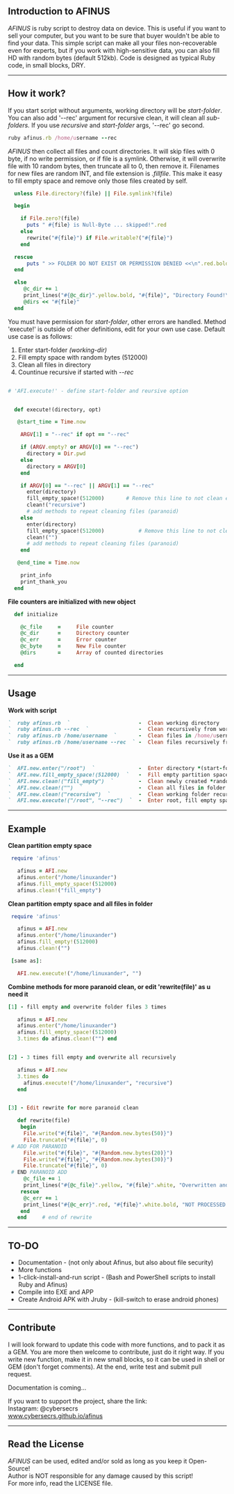 ## Introduction to AFINUS

*AFINUS* is ruby script to destroy data on device. This is useful if you want
to sell your computer, but you want to be sure that buyer wouldn't be able to find your data.
This simple script can make all your files non-recoverable even for experts, but if you
work with high-sensitive data, you can also fill HD with random bytes (default 512kb).
Code is designed as typical Ruby code, in small blocks, DRY.

---

## How it work?

If you start script without arguments, working directory will be *start-folder*.
You can also add '--rec' argument for recursive clean, it will clean all *sub-folders.*
If you use *recursive* and *start-folder* args, '--rec' go second.

```ruby
ruby afinus.rb /home/username --rec
```

*AFINUS* then collect all files and count directories. It will skip files
with 0 byte, if no write permission, or if file is a symlink. Otherwise, it will
overwrite file with 10 random bytes, then truncate all to 0, then remove it.
Filenames for new files are random INT, and file extension is *.fillfile*.
This make it easy to fill empty space and remove only those files created by self.

```ruby
  unless File.directory?(file) || File.symlink?(file)

  begin

    if File.zero?(file)
      puts " #{file} is Null-Byte ... skipped!".red
    else
      rewrite("#{file}") if File.writable?("#{file}")
    end

  rescue
      puts " >> FOLDER DO NOT EXIST OR PERMISSION DENIED <<\n".red.bold
  end

  else
     @c_dir += 1
     print_lines("#{@c_dir}".yellow.bold, "#{file}", "Directory Found!\n".white)
     @dirs << "#{file}"
  end

```

You must have permission for *start-folder*, other errors are handled.
Method 'execute!' is outside of other definitions, edit for your own use case.
Default use case is as follows:

 1. Enter start-folder *(working-dir)*
 2. Fill empty space with random bytes (512000)
 3. Clean all files in directory
 4. Countinue recursive if started with *--rec*

```ruby

# 'AFI.execute!' - define start-folder and reursive option 


  def execute!(directory, opt)

   @start_time = Time.now

    ARGV[1] = "--rec" if opt == "--rec"

    if (ARGV.empty? or ARGV[0] == "--rec")
      directory = Dir.pwd
    else
      directory = ARGV[0]
    end

    if ARGV[0] == "--rec" || ARGV[1] == "--rec"
      enter(directory)
      fill_empty_space!(512000)       # Remove this line to not clean empty space before recursive clean
      clean!("recursive")
      # add methods to repeat cleaning files (paranoid)
    else
      enter(directory)
      fill_empty_space!(512000)           # Remove this line to not clean empty space before clean
      clean!("")
      # add methods to repeat cleaning files (paranoid)
    end

   @end_time = Time.now

    print_info
    print_thank_you
  end

```

**File counters are initialized with new object**

```ruby
  def initialize

    @c_file     =     File counter
    @c_dir      =     Directory counter
    @c_err      =     Error counter
    @c_byte     =     New File counter
    @dirs       =     Array of counted directories

  end
```

---

## Usage

**Work with script**

```ruby
`  ruby afinus.rb  `                      -  Clean working directory
`  ruby afinus.rb --rec  `                -  Clean recursively from working dir
`  ruby afinus.rb /home/username  `       -  Clean files in /home/username directory
`  ruby afinus.rb /home/username --rec  ` -  Clean files recursively from /home/username directory
```

**Use it as a GEM**

```ruby
`  AFI.new.enter("/root")  `              -  Enter directory *(start-folder)*
`  AFI.new.fill_empty_space!(512000)  `   -  Fill empty partition space with 512K *random-byte-files*
`  AFI.new.clean!("fill_empty")  `        -  Clean newly created *random-byte-files*
`  AFI.new.clean!("")  `                  -  Clean all files in folder
`  AFI.new.clean!("recursive")  `         -  Clean working folder recursively
`  AFI.new.execute!("/root", "--rec")  `  -  Enter root, fill empty space, then clean recursively
```
---

## Example

**Clean partition empty space**

```ruby
 require 'afinus'

   afinus = AFI.new
   afinus.enter("/home/linuxander")
   afinus.fill_empty_space!(512000)
   afinus.clean!("fill_empty")
```

**Clean partition empty space and all files in folder**

```ruby
 require 'afinus'

   afinus = AFI.new
   afinus.enter("/home/linuxander")
   afinus.fill_empty!(512000)
   afinus.clean!("")

 [same as]:

   AFI.new.execute!("/home/linuxander", "")
```

**Combine methods for more paranoid clean, or edit 'rewrite(file)' as u need it**

```ruby
[1] - fill empty and overwrite folder files 3 times

   afinus = AFI.new
   afinus.enter("/home/linuxander")
   afinus.fill_empty_space!(512000)
   3.times do afinus.clean!("") end


[2] - 3 times fill empty and overwrite all recursively

   afinus = AFI.new
   3.times do
     afinus.execute!("/home/linuxander", "recursive")
   end


[3] - Edit rewrite for more paranoid clean

   def rewrite(file)
    begin
     File.write("#{file}", "#{Random.new.bytes(50)}")
     File.truncate("#{file}", 0)
 # ADD FOR PARANOID
     File.write("#{file}", "#{Random.new.bytes(20)}")
     File.write("#{file}", "#{Random.new.bytes(30)}")
     File.truncate("#{file}", 0)
 # END PARANOID ADD
     @c_file += 1
     print_lines("#{@c_file}".yellow, "#{file}".white, "Overwritten and Nulled!\n".yellow)
    rescue
     @c_err += 1
     print_lines("#{@c_err}".red, "#{file}".white.bold, "NOT PROCESSED => PERMISSION PROBLEM?\n".red.bold)
    end
   end     # end of rewrite

```

---

## TO-DO

 - Documentation                    -  (not only about Afinus, but also about file security)
 - More functions
 - 1-click-install-and-run script   -  (Bash and PowerShell scripts to install Ruby and Afinus)
 - Compile into EXE and APP
 - Create Android APK with Jruby    -  (kill-switch to erase android phones)

---

## Contribute

I will look forward to update this code with more functions, and to pack it as a GEM.
You are more then welcome to contribute, just do it right way. If you write new function,
make it in new small blocks, so it can be used in shell or GEM (don't forget comments).
At the end, write test and submit pull request.

Documentation is coming...

If you want to support the project, share the link:  
Instagram: @cybersecrs  
www.cybersecrs.github.io/afinus  

---

## Read the License

*AFINUS* can be used, edited and/or sold as long as you keep it Open-Source!  
Author is NOT responsible for any damage caused by this script!  
For more info, read the LICENSE file.  
